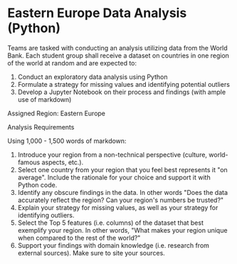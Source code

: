 # Eastern Europe Data Analysis (Python)

Teams are tasked with conducting an analysis utilizing data from the World Bank. Each student group shall receive a dataset on countries in one region of the world at random and are expected to:

1. Conduct an exploratory data analysis using Python
2. Formulate a strategy for missing values and identifying potential outliers
3. Develop a Jupyter Notebook on their process and findings (with ample use of markdown) 

Assigned Region: Eastern Europe

Analysis Requirements

Using 1,000 - 1,500 words of markdown:

1. Introduce your region from a non-technical perspective (culture, world-famous aspects, etc.). 
2. Select one country from your region that you feel best represents it "on average". Include the rationale for your choice and support it with Python code.
3. Identify any obscure findings in the data. In other words "Does the data accurately reflect the region? Can your region's numbers be trusted?"
4. Explain your strategy for missing values, as well as your strategy for identifying outliers.
5. Select the Top 5 features (i.e. columns) of the dataset that best exemplify your region. In other words, "What makes your region unique when compared to the rest of the world?"
6. Support your findings with domain knowledge (i.e. research from external sources). Make sure to site your sources.

